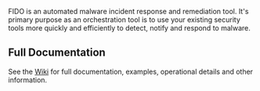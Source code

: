 FIDO is an automated malware incident response and remediation tool. It's primary purpose as an orchestration tool is to use your existing security tools more quickly and efficiently to detect, notify and respond to malware.

## Full Documentation

See the [Wiki](https://github.com/Netflix/Fido/wiki/) for full documentation, examples, operational details and other information.
